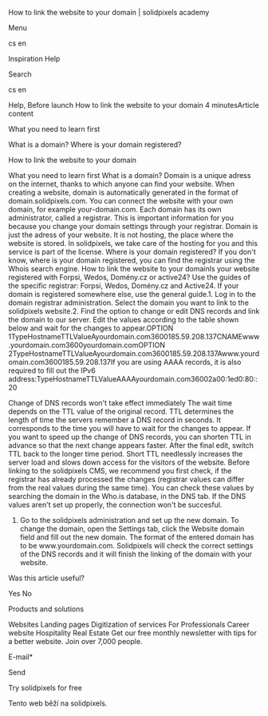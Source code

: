 <p>How to link the website to your domain | solidpixels academy</p>
<p>Menu</p>
<p>cs en</p>
<p>Inspiration Help</p>
<p>Search</p>
<p>cs en</p>
<p>Help, Before launch
How to link the website to your domain
4 minutesArticle content</p>
<p>What you need to learn first</p>
<p>What is a domain?
Where is your domain registered?</p>
<p>How to link the website to your domain</p>
<p>What you need to learn first
What is a domain?
Domain is a unique adress on the internet, thanks to which anyone can find your website. When creating a website, domain is automatically generated in the format of domain.solidpixels.com. You can connect the website with your own domain, for example your-domain.com.
Each domain has its own administrator, called a registrar. This is important information for you because you change your domain settings through your registrar.
Domain is just the adress of your website. It is not hosting, the place where the website is stored. In solidpixels, we take care of the hosting for you and this service is part of the license.
Where is your domain registered?
If you don't know, where is your domain registered, you can find the registrar using the Whois search engine.
How to link the website to your domainIs your website registered with Forpsi, Wedos, Domény.cz or active24? Use the guides of the specific registrar: Forpsi, Wedos, Domény.cz and Active24. If your domain is registered somewhere else, use the general guide.1. Log in to the domain registrar administration. Select the domain you want to link to the solidpixels website.2. Find the option to change or edit DNS records and link the domain to our server. Edit the values according to the table shown below and wait for the changes to appear.OPTION 1TypeHostnameTTLValueAyourdomain.com3600185.59.208.137CNAMEwww.yourdomain.com3600yourdomain.comOPTION 2TypeHostnameTTLValueAyourdomain.com3600185.59.208.137Awww.yourdomain.com3600185.59.208.137If you are using AAAA records, it is also required to fill out the IPv6 address:TypeHostnameTTLValueAAAAyourdomain.com36002a00:1ed0:80::20</p>
<p>Change of DNS records won't take effect immediately
The wait time depends on the TTL value of the original record. TTL determines the length of time the servers remember a DNS record in seconds. It corresponds to the time you will have to wait for the changes to appear.
If you want to speed up the change of DNS records, you can shorten TTL in advance so that the next change appears faster. After the final edit, switch TTL back to the longer time period. Short TTL needlessly increases the server load and slows down access for the visitors of the website.
Before linking to the solidpixels CMS, we recommend you first check, if the registrar has already processed the changes (registrar values can differ from the real values during the same time). You can check these values by searching the domain in the Who.is database, in the DNS tab.
If the DNS values aren't set up properly, the connection won't be succesful.</p>
<ol>
<li>Go to the solidpixels administration and set up the new domain.
To change the domain, open the Settings tab, click the Website domain field and fill out the new domain. The format of the entered domain has to be www.yourdomain.com.
Solidpixels will check the correct settings of the DNS records and it will finish the linking of the domain with your website.</li>
</ol>
<p>Was this article useful?</p>
<p>Yes
No</p>
<p>Products and solutions</p>
<p>Websites
Landing pages
Digitization of services
For Professionals
 Career website
Hospitality
Real Estate
 Get our free monthly newsletter with tips for a better website. Join over 7,000 people.</p>
<p>E-mail*</p>
<p>Send</p>
<p>Try solidpixels for free</p>
<p>Tento web běží na solidpixels.</p>